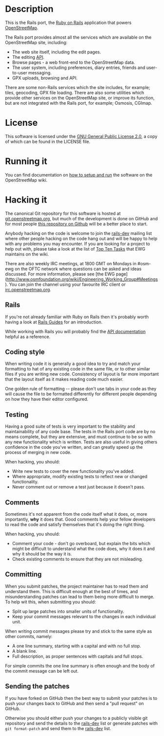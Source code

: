 # Description

This is the Rails port, the [Ruby on Rails](http://rubyonrails.org/)
application that powers [OpenStreetMap](http://www.openstreetmap.org).

The Rails port provides almost all the services which are available 
on the OpenStreetMap site, including:

* The web site itself, including the edit pages.
* The editing [API](http://wiki.openstreetmap.org/wiki/API_v0.6).
* Browse pages - a web front-end to the OpenStreetMap data.
* The user system, including preferences, diary entries, friends and
  user-to-user messaging.
* GPX uploads, browsing and API.

There are some non-Rails services which the site includes, for 
example; tiles, geocoding, GPX file loading. There are also some
utilities which provide other services on the OpenStreetMap site,
or improve its function, but are not integrated with the Rails 
port, for example; Osmosis, CGImap.

# License

This software is licensed under the [GNU General Public License 2.0](http://www.gnu.org/licenses/old-licenses/gpl-2.0.txt),
a copy of which can be found in the LICENSE file.

# Running it

You can find documentation on [how to setup and
run](http://wiki.openstreetmap.org/wiki/The_Rails_Port) the software
on the OpenStreetMap wiki.

# Hacking it

The canonical Git repository for this software is hosted at
[git.openstreetmap.org](http://git.openstreetmap.org/?p=rails.git),
but much of the development is done on GitHub and for most people
[this repository on Github](https://github.com/openstreetmap/openstreetmap-website)
will be a better place to start.

Anybody hacking on the code is welcome to join the
[rails-dev](http://lists.openstreetmap.org/listinfo/rails-dev) mailing
list where other people hacking on the code hang out and will be happy
to help with any problems you may encounter. If you are looking for a
project to help out with, please take a look at the list of 
[Top Ten Tasks](http://wiki.openstreetmap.org/wiki/Top_Ten_Tasks) that
EWG maintains on the wiki.

There are also weekly IRC meetings, at 1800 GMT on Mondays in #osm-ewg on
the OFTC network where questions can be asked and ideas discussed. For more 
information, please see [the EWG page]
(http://www.osmfoundation.org/wiki/Engineering_Working_Group#Meetings). You can
join the channel using your favourite IRC client or [irc.openstreetmap.org](http://irc.openstreetmap.org/).

## Rails

If you're not already familiar with Ruby on Rails then it's probably
worth having a look at [Rails Guides](http://guides.rubyonrails.org/) for an introduction.

While working with Rails you will probably find the [API documentation](http://api.rubyonrails.org/)
helpful as a reference.

## Coding style

When writing code it is generally a good idea to try and match your
formatting to hat of any existing code in the same file, or to other
similar files if you are writing new code. Consistency of layout is
far more important that the layout itself as it makes reading code
much easier.

One golden rule of formatting -- please don't use tabs in your code
as they will cause the file to be formatted differently for different
people depending on how they have their editor configured.

## Testing

Having a good suite of tests is very important to the stability and
maintainability of any code base. The tests in the Rails port code are
by no means complete, but they are extensive, and must continue to be
so with any new functionality which is written. Tests are also useful
in giving others confidence in the code you've written, and can
greatly speed up the process of merging in new code.

When hacking, you should:

* Write new tests to cover the new functionality you've added.
* Where appropriate, modify existing tests to reflect new or changed
functionality.
* Never comment out or remove a test just because it doesn't pass.

## Comments

Sometimes it's not apparent from the code itself what it does, or,
more importantly, **why** it does that. Good comments help your fellow
developers to read the code and satisfy themselves that it's doing the
right thing.

When hacking, you should:

* Comment your code - don't go overboard, but explain the bits which
might be difficult to understand what the code does, why it does it
and why it should be the way it is.
* Check existing comments to ensure that they are not misleading.

## Committing

When you submit patches, the project maintainer has to read them and
understand them. This is difficult enough at the best of times, and
misunderstanding patches can lead to them being more difficult to
merge. To help wit this, when submitting you should:

* Split up large patches into smaller units of functionality.
* Keep your commit messages relevant to the changes in each individual
unit.

When writing commit messages please try and stick to the same style as
other commits, namely:

* A one line summary, starting with a capital and with no full stop.
* A blank line.
* Full description, as proper sentences with capitals and full stops.

For simple commits the one line summary is often enough and the body
of the commit message can be left out.

## Sending the patches

If you have forked on GitHub then the best way to submit your patches is to
push your changes back to GitHub and then send a "pull request" on GitHub.

Otherwise you should either push your changes to a publicly visible git repository
and send the details to the [rails-dev](http://lists.openstreetmap.org/listinfo/rails-dev)
list or generate patches with `git format-patch` and send them to the
[rails-dev](http://lists.openstreetmap.org/listinfo/rails-dev) list.

